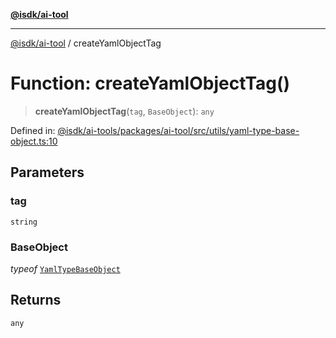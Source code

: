 [**@isdk/ai-tool**](../README.md)

***

[@isdk/ai-tool](../globals.md) / createYamlObjectTag

# Function: createYamlObjectTag()

> **createYamlObjectTag**(`tag`, `BaseObject`): `any`

Defined in: [@isdk/ai-tools/packages/ai-tool/src/utils/yaml-type-base-object.ts:10](https://github.com/isdk/ai-tool.js/blob/4ebf370aaec9c78535cb40ffc19656d7bddcb145/src/utils/yaml-type-base-object.ts#L10)

## Parameters

### tag

`string`

### BaseObject

*typeof* [`YamlTypeBaseObject`](../classes/YamlTypeBaseObject.md)

## Returns

`any`
